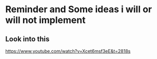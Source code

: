 # Reminder and Some ideas i will or will not implement

## Look into this

<https://www.youtube.com/watch?v=Xcet6msf3eE&t=2818s>
